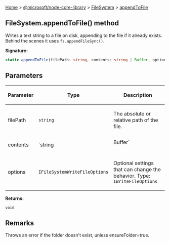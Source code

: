 [Home](./index) &gt; [@microsoft/node-core-library](./node-core-library.md) &gt; [FileSystem](./node-core-library.filesystem.md) &gt; [appendToFile](./node-core-library.filesystem.appendtofile.md)

## FileSystem.appendToFile() method

Writes a text string to a file on disk, appending to the file if it already exists. Behind the scenes it uses `fs.appendFileSync()`<!-- -->.

<b>Signature:</b>

```typescript
static appendToFile(filePath: string, contents: string | Buffer, options?: IFileSystemWriteFileOptions): void;
```

## Parameters

|  <p>Parameter</p> | <p>Type</p> | <p>Description</p> |
|  --- | --- | --- |
|  <p>filePath</p> | <p>`string`</p> | <p>The absolute or relative path of the file.</p> |
|  <p>contents</p> | <p>`string | Buffer`</p> | <p>The text that should be written to the file.</p> |
|  <p>options</p> | <p>`IFileSystemWriteFileOptions`</p> | <p>Optional settings that can change the behavior. Type: `IWriteFileOptions`</p> |

<b>Returns:</b>

`void`

## Remarks

Throws an error if the folder doesn't exist, unless ensureFolder=true.

